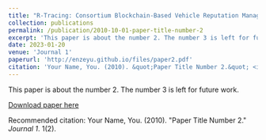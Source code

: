 ```yaml
---
title: "R-Tracing: Consortium Blockchain-Based Vehicle Reputation Management for Resistance to Malicious Attacks and Selfish Behaviors"
collection: publications
permalink: /publication/2010-10-01-paper-title-number-2
excerpt: 'This paper is about the number 2. The number 3 is left for future work.'
date: 2023-01-20
venue: 'Journal 1'
paperurl: 'http://enzeyu.github.io/files/paper2.pdf'
citation: 'Your Name, You. (2010). &quot;Paper Title Number 2.&quot; <i>Journal 1</i>. 1(2).'
---
```

This paper is about the number 2. The number 3 is left for future work.

[Download paper here](http://enzeyu.github.io/files/paper2.pdf)

Recommended citation: Your Name, You. (2010). "Paper Title Number 2." <i>Journal 1</i>. 1(2).